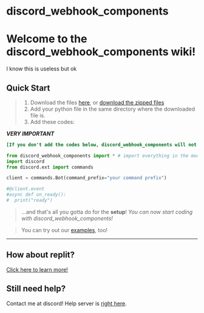 # discord_webhook_components
# Welcome to the discord_webhook_components wiki!
I know this is useless but ok

## Quick Start
> 1. Download the files [here](https://github.com/AWeirdScratcher/discord_webhook_components/tree/main/discord_webhook_components), or [download the zipped files](https://github.com/AWeirdScratcher/discord_webhook_components/releases/tag/discord)
> 2. Add your python file in the same directory where the downloaded file is.
> 3. Add these codes:

***VERY IMPORTANT***
```ini
[If you don't add the codes below, discord_webhook_components will not work!]
```

```py
from discord_webhook_components import * # import everything in the module
import discord
from discord.ext import commands

client = commands.Bot(command_prefix="your command prefix")

#@client.event
#async def on_ready():
#  print("ready")

```

> ...and that's all you gotta do for the **setup**! *You can now start coding with discord_webhook_components!*

> You can try out our [examples](https://github.com/AWeirdScratcher/discord_webhook_components/tree/main/examples), too!
***
## How about replit?
[Click here to learn more!](https://github.com/AWeirdScratcher/discord_webhook_components/wiki/What-about-replit%3F)

## Still need help?
Contact me at discord!
Help server is [right here](https://discord.gg/u4DvHYWZph).
